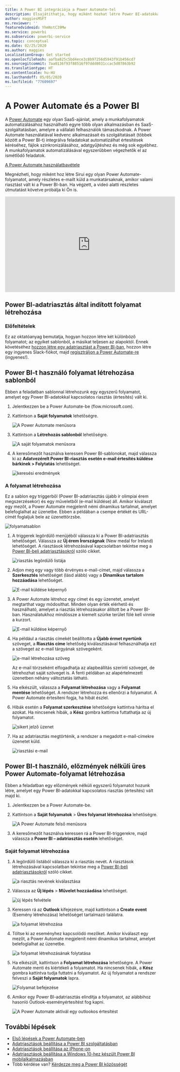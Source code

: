 ```yaml
---
title: A Power BI integrációja a Power Automate-tel
description: Elsajátíthatja, hogy miként hozhat létre Power BI-adatokkal kapcsolatos riasztások által kiváltott Power Automate-folyamatokat.
author: maggiesMSFT
ms.reviewer: ''
featuredvideoid: YhmNstC39Mw
ms.service: powerbi
ms.subservice: powerbi-service
ms.topic: conceptual
ms.date: 02/25/2020
ms.author: maggies
LocalizationGroup: Get started
ms.openlocfilehash: aafba825c5bd4ece3c8b97256d5943f91b456cd7
ms.sourcegitcommit: 7aa0136f93f88516f97ddd8031ccac5d07863b92
ms.translationtype: HT
ms.contentlocale: hu-HU
ms.lasthandoff: 05/05/2020
ms.locfileid: "77609697"
---
```

# <a name="power-automate-and-power-bi"></a>A Power Automate és a Power BI

A [Power Automate](https://docs.microsoft.com/power-automate/getting-started) egy olyan SaaS-ajánlat, amely a munkafolyamatok automatizálásához használható egyre több olyan alkalmazásban és SaaS-szolgáltatásban, amelyre a vállalati felhasználók támaszkodnak. A Power Automate használatával kedvenc alkalmazásait és szolgáltatásait (többek között a Power BI-t) integrálva feladatokat automatizálhat értesítések kéréséhez, fájlok szinkronizálásához, adatgyűjtéshez és még sok egyébhez. A munkafolyamatok automatizálásával egyszerűbben végezhetők el az ismétlődő feladatok.

[A Power Automate használatbavétele](https://docs.microsoft.com/power-automate/getting-started)

Megnézheti, hogy miként hoz létre Sirui egy olyan Power Automate-folyamatot, amely részletes e-mailt küld a munkatársaknak, amikor valami riasztást vált ki a Power BI-ban. Ha végzett, a videó alatti részletes útmutatást követve próbálja ki Ön is.

<iframe width="560" height="315" src="https://www.youtube.com/embed/YhmNstC39Mw" frameborder="0" allowfullscreen></iframe>

## <a name="create-a-flow-that-is-triggered-by-a-power-bi-data-alert"></a>Power BI-adatriasztás által indított folyamat létrehozása

### <a name="prerequisites"></a>Előfeltételek
Ez az oktatóanyag bemutatja, hogyan hozzon létre két különböző folyamatot; az egyiket sablonból, a másikat teljesen az alapoktól. Ennek követéséhez [hozzon létre egy adatriasztást a Power BI-ban](service-set-data-alerts.md), hozzon létre egy ingyenes Slack-fiókot, majd [regisztráljon a Power Automate-re](https://flow.microsoft.com/#home-signup) (ingyenes!).

## <a name="create-a-flow-that-uses-power-bi---from-a-template"></a>Power BI-t használó folyamat létrehozása sablonból
Ebben a feladatban sablonnal létrehozunk egy egyszerű folyamatot, amelyet egy Power BI-adatokkal kapcsolatos riasztás (értesítés) vált ki.

1. Jelentkezzen be a Power Automate-be (flow.microsoft.com).
2. Kattintson a **Saját folyamatok** lehetőségre.
   
   ![A Power Automate menüsora](media/service-flow-integration/power-bi-my-flows.png)
3. Kattintson a **Létrehozás sablonból** lehetőségre.
   
    ![A saját folyamatok menüsora](media/service-flow-integration/power-bi-template.png)
4. A keresőmezőt használva keressen Power BI-sablonokat, majd válassza ki az **Adatvezérelt Power BI-riasztás esetén e-mail értesítés küldése bárkinek > Folytatás** lehetőséget.
   
    ![keresési eredmények](media/service-flow-integration/power-bi-flow-alert.png)


### <a name="build-the-flow"></a>A folyamat létrehozása
Ez a sablon egy triggerből (Power BI-adatriasztás újabb ír olimpiai érem megszerzésekor) és egy műveletből (e-mail küldése) áll. Amikor kiválaszt egy mezőt, a Power Automate megjelenít némi dinamikus tartalmat, amelyet belefoglalhat az üzenetbe.  Ebben a példában a csempe értékét és URL-címét foglaljuk bele az üzenettörzsbe.

![folyamatsablon](media/service-flow-integration/power-bi-template1.png)

1. A triggerek legördülő menüjéből válassza ki a Power BI-adatriasztás lehetőséget. Válassza az **Új érem Írországnak** (New medal for Ireland) lehetőséget. A riasztások létrehozásával kapcsolatban tekintse meg a [Power BI-beli adatriasztásokról](service-set-data-alerts.md) szóló cikket.
   
   ![riasztás legördülő listája](media/service-flow-integration/power-bi-trigger-flow.png)
2. Adjon meg egy vagy több érvényes e-mail-címet, majd válassza a **Szerkesztés** lehetőséget (lásd alább) vagy a **Dinamikus tartalom hozzáadása** lehetőséget. 
   
   ![E-mail küldése képernyő](media/service-flow-integration/power-bi-flow-email.png)

3. A Power Automate létrehoz egy címet és egy üzenetet, amelyet megtarthat vagy módosíthat. Minden olyan érték elérhető és használható, amelyet a riasztás létrehozásakor állított be a Power BI-ban. Használatukhoz mindössze a kiemelt szürke terület fölé kell vinnie a kurzort. 

   ![E-mail küldése képernyő](media/service-flow-integration/power-bi-flow-email-default.png)

1.  Ha például a riasztás címekét beállította a **Újabb érmet nyertünk** szöveget, a **Riasztás címe** lehetőség kiválasztásával felhasználhatja ezt a szöveget az e-mail tárgyának szövegeként.

    ![e-mail létrehozása szöveg](media/service-flow-integration/power-bi-flow-message.png)

    Az e-mail törzseként elfogadhatja az alapbeállítás szerinti szöveget, de létrehozhat saját szöveget is. A fenti példában az alapértelmezett üzenetben néhány változtatás látható.

1. Ha elkészült, válassza a **Folyamat létrehozása** vagy a **Folyamat mentése** lehetőséget.  A rendszer létrehozza és ellenőrzi a folyamatot.  A Power Automate értesíteni fogja, ha hibát észlel.
2. Hibák esetén a **Folyamat szerkesztése** lehetőségre kattintva hárítsa el azokat. Ha nincsenek hibák, a **Kész** gombra kattintva futtathatja az új folyamatot.
   
   ![sikert jelző üzenet](media/service-flow-integration/power-bi-flow-running.png)
5. Ha az adatriasztás megtörténik, a rendszer a megadott e-mail-címekre üzenetet küld.  
   
   ![riasztási e-mail](media/service-flow-integration/power-bi-flow-email2.png)

## <a name="create-a-power-automate-that-uses-power-bi---from-scratch-blank"></a>Power BI-t használó, előzmények nélküli üres Power Automate-folyamat létrehozása
Ebben a feladatban egy előzmények nélküli egyszerű folyamatot hozunk létre, amelyet egy Power BI-adatokkal kapcsolatos riasztás (értesítés) vált majd ki.

1. Jelentkezzen be a Power Automate-be.
2. Kattintson a **Saját folyamatok** > **Üres folyamat létrehozása** lehetőségre.
   
   ![A Power Automate felső menüsora](media/service-flow-integration/power-bi-my-flows.png)
3. A keresőmezőt használva keressen rá a Power BI-triggerekre, majd válassza a **Power BI – adatriasztás esetén** lehetőséget.

### <a name="build-your-flow"></a>Saját folyamat létrehozása
1. A legördülő listából válassza ki a riasztás nevét.  A riasztások létrehozásával kapcsolatban tekintse meg a [Power BI-beli adatriasztásokról](service-set-data-alerts.md) szóló cikket.
   
    ![a riasztás nevének kiválasztása](media/service-flow-integration/power-bi-totalstores2.png)
2. Válassza az **Új lépés** > **Művelet hozzáadása** lehetőséget.
   
   ![új lépés felvétele](media/service-flow-integration/power-bi-new-step.png)
3. Keressen rá az **Outlook** kifejezésre, majd kattintson a **Create event** (Esemény létrehozása) lehetőséget tartalmazó találatra.
   
   ![a folyamat létrehozása](media/service-flow-integration/power-bi-create-event.png)
4. Töltse ki az eseményhez kapcsolódó mezőket. Amikor kiválaszt egy mezőt, a Power Automate megjelenít némi dinamikus tartalmat, amelyet belefoglalhat az üzenetbe.
   
   ![a folyamat létrehozásának folytatása](media/service-flow-integration/power-bi-flow-event.png)
5. Ha elkészült, kattintson a **Folyamat létrehozása** lehetőségre.  A Power Automate menti és kiértékeli a folyamatot. Ha nincsenek hibák, a **Kész** gombra kattintva tudja futtatni a folyamatot.  Az új folyamatot a rendszer felveszi a **Saját folyamatok** lapra.
   
   ![Folyamat befejezése](media/service-flow-integration/power-bi-flow-running.png)
6. Amikor egy Power BI-adatriasztás elindítja a folyamatot, az alábbihoz hasonló Outlook-eseményértesítést fog kapni.
   
    ![A Power Automate aktivál egy outlookos értesítést](media/service-flow-integration/power-bi-flow-notice.png)

## <a name="next-steps"></a>További lépések
* [Első lépések a Power Automate-ben](https://docs.microsoft.com/power-automate/getting-started/)
* [Adatriasztások beállítása a Power BI szolgáltatásban](service-set-data-alerts.md)
* [Adatriasztások beállítása az iPhone-on](consumer/mobile/mobile-set-data-alerts-in-the-mobile-apps.md)
* [Adatriasztások beállítása a Windows 10-hez készült Power BI mobilalkalmazásban](consumer/mobile/mobile-set-data-alerts-in-the-mobile-apps.md)
* Több kérdése van? [Kérdezze meg a Power BI közösségét](https://community.powerbi.com/)

